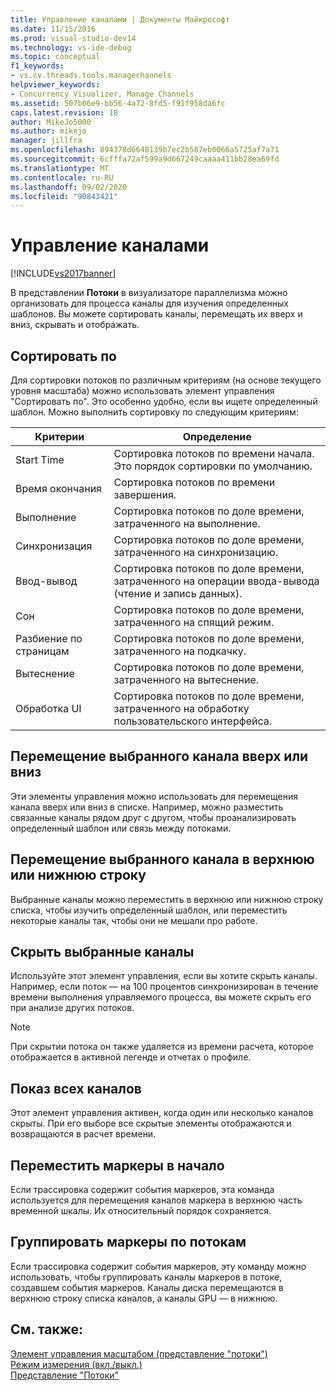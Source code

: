 ```yaml
---
title: Управление каналами | Документы Майкрософт
ms.date: 11/15/2016
ms.prod: visual-studio-dev14
ms.technology: vs-ide-debug
ms.topic: conceptual
f1_keywords:
- vs.cv.threads.tools.managechannels
helpviewer_keywords:
- Concurrency Visualizer, Manage Channels
ms.assetid: 507b06e9-bb56-4a72-8fd5-f91f958da6fc
caps.latest.revision: 18
author: MikeJo5000
ms.author: mikejo
manager: jillfra
ms.openlocfilehash: 894378d6648139b7ec2b587eb0066a5725af7a71
ms.sourcegitcommit: 6cfffa72af599a9d667249caaaa411bb28ea69fd
ms.translationtype: MT
ms.contentlocale: ru-RU
ms.lasthandoff: 09/02/2020
ms.locfileid: "90843421"
---
```

# <a name="manage-channels"></a>Управление каналами
[!INCLUDE[vs2017banner](../includes/vs2017banner.md)]

В представлении **Потоки** в визуализаторе параллелизма можно организовать для процесса каналы для изучения определенных шаблонов. Вы можете сортировать каналы, перемещать их вверх и вниз, скрывать и отображать.  
  
## <a name="sort-by"></a>Сортировать по  
 Для сортировки потоков по различным критериям (на основе текущего уровня масштаба) можно использовать элемент управления "Сортировать по". Это особенно удобно, если вы ищете определенный шаблон. Можно выполнить сортировку по следующим критериям:  
  
|Критерии|Определение|  
|--------------|----------------|  
|Start Time|Сортировка потоков по времени начала. Это порядок сортировки по умолчанию.|  
|Время окончания|Сортировка потоков по времени завершения.|  
|Выполнение|Сортировка потоков по доле времени, затраченного на выполнение.|  
|Синхронизация|Сортировка потоков по доле времени, затраченного на синхронизацию.|  
|Ввод-вывод|Сортировка потоков по доле времени, затраченного на операции ввода-вывода (чтение и запись данных).|  
|Сон|Сортировка потоков по доле времени, затраченного на спящий режим.|  
|Разбиение по страницам|Сортировка потоков по доле времени, затраченного на подкачку.|  
|Вытеснение|Сортировка потоков по доле времени, затраченного на вытеснение.|  
|Обработка UI|Сортировка потоков по доле времени, затраченного на обработку пользовательского интерфейса.|  
  
## <a name="move-selected-channel-up-or-down"></a>Перемещение выбранного канала вверх или вниз  
 Эти элементы управления можно использовать для перемещения канала вверх или вниз в списке. Например, можно разместить связанные каналы рядом друг с другом, чтобы проанализировать определенный шаблон или связь между потоками.  
  
## <a name="move-selected-channel-to-top-or-bottom"></a>Перемещение выбранного канала в верхнюю или нижнюю строку  
 Выбранные каналы можно переместить в верхнюю или нижнюю строку списка, чтобы изучить определенный шаблон, или переместить некоторые каналы так, чтобы они не мешали про работе.  
  
## <a name="hide-selected-channels"></a>Скрыть выбранные каналы  
 Используйте этот элемент управления, если вы хотите скрыть каналы. Например, если поток — на 100 процентов синхронизирован в течение времени выполнения управляемого процесса, вы можете скрыть его при анализе других потоков.  
  
> [!NOTE]
> При скрытии потока он также удаляется из времени расчета, которое отображается в активной легенде и отчетах о профиле.  
  
## <a name="show-all-channels"></a>Показ всех каналов  
 Этот элемент управления активен, когда один или несколько каналов скрыты. При его выборе все скрытые элементы отображаются и возвращаются в расчет времени.  
  
## <a name="move-markers-to-top"></a>Переместить маркеры в начало  
 Если трассировка содержит события маркеров, эта команда используется для перемещения каналов маркера в верхнюю часть временной шкалы. Их относительный порядок сохраняется.  
  
## <a name="group-markers-by-thread"></a>Группировать маркеры по потокам  
 Если трассировка содержит события маркеров, эту команду можно использовать, чтобы группировать каналы маркеров в потоке, создавшем события маркеров.  Каналы диска перемещаются в верхнюю строку списка каналов, а каналы GPU — в нижнюю.  
  
## <a name="see-also"></a>См. также:  
 [Элемент управления масштабом (представление "потоки")](../profiling/zoom-control-threads-view.md)   
 [Режим измерения (вкл./выкл.)](../profiling/measure-mode-on-off.md)   
 [Представление "Потоки"](../profiling/threads-view-parallel-performance.md)
